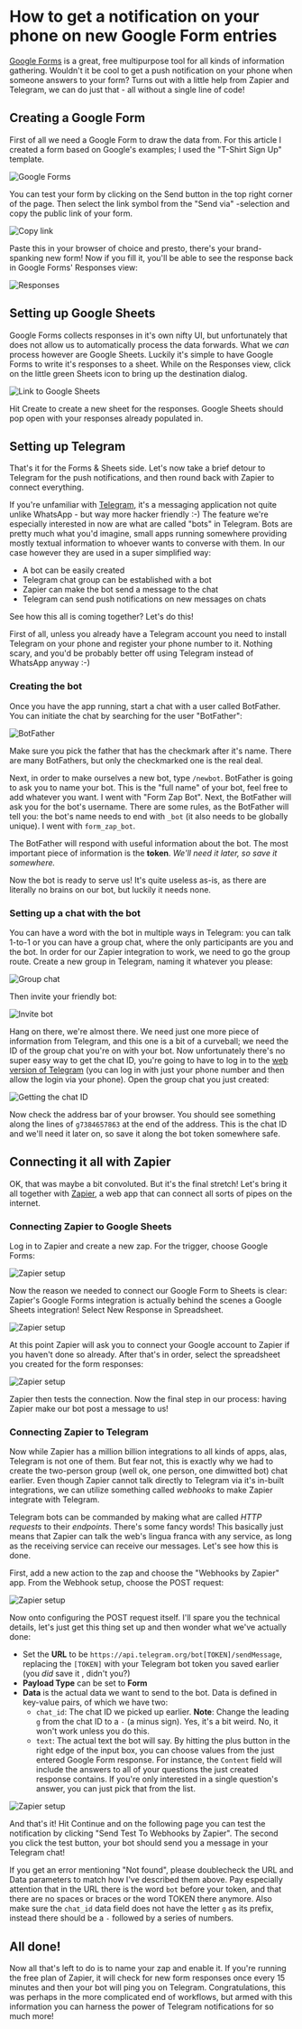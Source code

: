# How to get a notification on your phone on new Google Form entries

[Google Forms](https://www.google.com/forms/about/) is a great, free multipurpose tool for all kinds of information gathering. Wouldn't it be cool to get a push notification on your phone when someone answers to your form? Turns out with a little help from Zapier and Telegram, we can do just that - all without a single line of code!

## Creating a Google Form

First of all we need a Google Form to draw the data from. For this article I created a form based on Google's examples; I used the "T-Shirt Sign Up" template.

![Google Forms](forms.png)

You can test your form by clicking on the Send button in the top right corner of the page. Then select the link symbol from the "Send via" -selection and copy the public link of your form.

![Copy link](copylink.png)

Paste this in your browser of choice and presto, there's your brand-spanking new form! Now if you fill it, you'll be able to see the response back in Google Forms' Responses view:

![Responses](responses.png)

## Setting up Google Sheets

Google Forms collects responses in it's own nifty UI, but unfortunately that does not allow us to automatically process the data forwards. What we _can_ process however are Google Sheets. Luckily it's simple to have Google Forms to write it's responses to a sheet. While on the Responses view, click on the little green Sheets icon to bring up the destination dialog.

![Link to Google Sheets](sheets.png)

Hit Create to create a new sheet for the responses. Google Sheets should pop open with your responses already populated in.

## Setting up Telegram

That's it for the Forms & Sheets side. Let's now take a brief detour to Telegram for the push notifications, and then round back with Zapier to connect everything.

If you're unfamiliar with [Telegram](https://telegram.org/), it's a messaging application not quite unlike WhatsApp - but way more hacker friendly :-) The feature we're especially interested in now are what are called "bots" in Telegram. Bots are pretty much what you'd imagine, small apps running somewhere providing mostly textual information to whoever wants to converse with them. In our case however they are used in a super simplified way:

- A bot can be easily created
- Telegram chat group can be established with a bot
- Zapier can make the bot send a message to the chat
- Telegram can send push notifications on new messages on chats

See how this all is coming together? Let's do this!

First of all, unless you already have a Telegram account you need to install Telegram on your phone and register your phone number to it. Nothing scary, and you'd be probably better off using Telegram instead of WhatsApp anyway :-)

### Creating the bot

Once you have the app running, start a chat with a user called BotFather. You can initiate the chat by searching for the user "BotFather":

![BotFather](botfather.png)

Make sure you pick the father that has the checkmark after it's name. There are many BotFathers, but only the checkmarked one is the real deal.

Next, in order to make ourselves a new bot, type `/newbot`. BotFather is going to ask you to name your bot. This is the "full name" of your bot, feel free to add whatever you want. I went with "Form Zap Bot". Next, the BotFather will ask you for the bot's username. There are some rules, as the BotFather will tell you: the bot's name needs to end with `_bot` (it also needs to be globally unique). I went with `form_zap_bot`.

The BotFather will respond with useful information about the bot. The most important piece of information is the **token**. _We'll need it later, so save it somewhere._

Now the bot is ready to serve us! It's quite useless as-is, as there are literally no brains on our bot, but luckily it needs none.

### Setting up a chat with the bot

You can have a word with the bot in multiple ways in Telegram: you can talk 1-to-1 or you can have a group chat, where the only participants are you and the bot. In order for our Zapier integration to work, we need to go the group route. Create a new group in Telegram, naming it whatever you please:

![Group chat](group.png)

Then invite your friendly bot:

![Invite bot](invite.png)

Hang on there, we're almost there. We need just one more piece of information from Telegram, and this one is a bit of a curveball; we need the ID of the group chat you're on with your bot. Now unfortunately there's no super easy way to get the chat ID, you're going to have to log in to the [web version of Telegram](https://web.telegram.org/) (you can log in with just your phone number and then allow the login via your phone). Open the group chat you just created:

![Getting the chat ID](telegramweb.png)

Now check the address bar of your browser. You should see something along the lines of `g7384657863` at the end of the address. This is the chat ID and we'll need it later on, so save it along the bot token somewhere safe.

## Connecting it all with Zapier

OK, that was maybe a bit convoluted. But it's the final stretch! Let's bring it all together with [Zapier](https://zapier.com/), a web app that can connect all sorts of pipes on the internet.

### Connecting Zapier to Google Sheets

Log in to Zapier and create a new zap. For the trigger, choose Google Forms:

![Zapier setup](zapier1.png)

Now the reason we needed to connect our Google Form to Sheets is clear: Zapier's Google Forms integration is actually behind the scenes a Google Sheets integration! Select New Response in Spreadsheet.

![Zapier setup](zapier2.png)

At this point Zapier will ask you to connect your Google account to Zapier if you haven't done so already. After that's in order, select the spreadsheet you created for the form responses:

![Zapier setup](zapier3.png)

Zapier then tests the connection. Now the final step in our process: having Zapier make our bot post a message to us!

### Connecting Zapier to Telegram

Now while Zapier has a million billion integrations to all kinds of apps, alas, Telegram is not one of them. But fear not, this is exactly why we had to create the two-person group (well ok, one person, one dimwitted bot) chat earlier. Even though Zapier cannot talk directly to Telegram via it's in-built integrations, we can utilize something called _webhooks_ to make Zapier integrate with Telegram.

Telegram bots can be commanded by making what are called _HTTP requests_ to their _endpoints_. There's some fancy words! This basically just means that Zapier can talk the web's lingua franca with any service, as long as the receiving service can receive our messages. Let's see how this is done.

First, add a new action to the zap and choose the "Webhooks by Zapier" app. From the Webhook setup, choose the POST request:

![Zapier setup](zapier4.png)

Now onto configuring the POST request itself. I'll spare you the technical details, let's just get this thing set up and then wonder what we've actually done:

- Set the **URL** to be `https://api.telegram.org/bot[TOKEN]/sendMessage`, replacing the `[TOKEN]` with your Telegram bot token you saved earlier (you _did_ save it , didn't you?)
- **Payload Type** can be set to **Form**
- **Data** is the actual data we want to send to the bot. Data is defined in key-value pairs, of which we have two:
  - `chat_id`: The chat ID we picked up earlier. **Note**: Change the leading `g` from the chat ID to a `-` (a minus sign). Yes, it's a bit weird. No, it won't work unless you do this.
  - `text`: The actual text the bot will say. By hitting the plus button in the right edge of the input box, you can choose values from the just entered Google Form response. For instance, the `Content` field will include the answers to all of your questions the just created response contains. If you're only interested in a single question's answer, you can just pick that from the list.

![Zapier setup](zapier5.png)

And that's it! Hit Continue and on the following page you can test the notification by clicking "Send Test To Webhooks by Zapier". The second you click the test button, your bot should send you a message in your Telegram chat!

If you get an error mentioning "Not found", please doublecheck the URL and Data parameters to match how I've described them above. Pay especially attention that in the URL there is the word `bot` before your token, and that there are no spaces or braces or the word TOKEN there anymore. Also make sure the `chat_id` data field does not have the letter `g` as its prefix, instead there should be a `-` followed by a series of numbers.

## All done!

Now all that's left to do is to name your zap and enable it. If you're running the free plan of Zapier, it will check for new form responses once every 15 minutes and then your bot will ping you on Telegram. Congratulations, this was perhaps in the more complicated end of workflows, but armed with this information you can harness the power of Telegram notifications for so much more!
